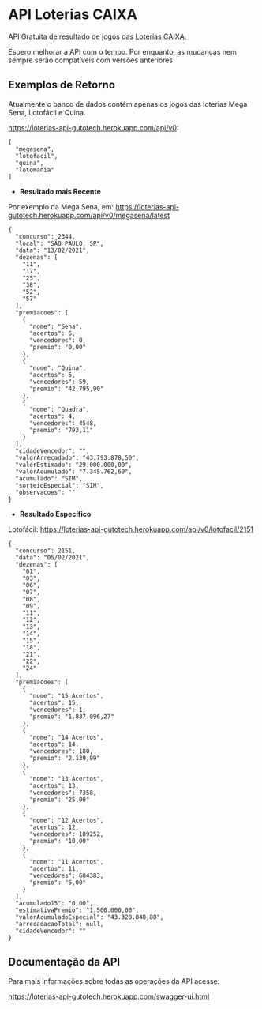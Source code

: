 # API Loterias CAIXA

API Gratuita de resultado de jogos das [Loterias CAIXA](http://loterias.caixa.gov.br/wps/portal/loterias).

Espero melhorar a API com o tempo. Por enquanto, as mudanças nem sempre serão compatíveis com versões anteriores.

## Exemplos de Retorno
Atualmente o banco de dados contém apenas os jogos das loterias Mega Sena, Lotofácil e Quina.

https://loterias-api-gutotech.herokuapp.com/api/v0: 
```
[
  "megasena",
  "lotofacil",
  "quina",
  "lotomania"
]
```

* **Resultado mais Recente**

Por exemplo da Mega Sena, em: https://loterias-api-gutotech.herokuapp.com/api/v0/megasena/latest
```
{
  "concurso": 2344,
  "local": "SÃO PAULO, SP",
  "data": "13/02/2021",
  "dezenas": [
    "11",
    "17",
    "25",
    "38",
    "52",
    "57"
  ],
  "premiacoes": [
    {
      "nome": "Sena",
      "acertos": 6,
      "vencedores": 0,
      "premio": "0,00"
    },
    {
      "nome": "Quina",
      "acertos": 5,
      "vencedores": 59,
      "premio": "42.795,90"
    },
    {
      "nome": "Quadra",
      "acertos": 4,
      "vencedores": 4548,
      "premio": "793,11"
    }
  ],
  "cidadeVencedor": "",
  "valorArrecadado": "43.793.878,50",
  "valorEstimado": "29.000.000,00",
  "valorAcumulado": "7.345.762,60",
  "acumulado": "SIM",
  "sorteioEspecial": "SIM",
  "observacoes": ""
}
```

* **Resultado Específico**

Lotofácil: https://loterias-api-gutotech.herokuapp.com/api/v0/lotofacil/2151
```
{
  "concurso": 2151,
  "data": "05/02/2021",
  "dezenas": [
    "01",
    "03",
    "06",
    "07",
    "08",
    "09",
    "11",
    "12",
    "13",
    "14",
    "15",
    "18",
    "21",
    "22",
    "24"
  ],
  "premiacoes": [
    {
      "nome": "15 Acertos",
      "acertos": 15,
      "vencedores": 1,
      "premio": "1.837.096,27"
    },
    {
      "nome": "14 Acertos",
      "acertos": 14,
      "vencedores": 180,
      "premio": "2.139,99"
    },
    {
      "nome": "13 Acertos",
      "acertos": 13,
      "vencedores": 7358,
      "premio": "25,00"
    },
    {
      "nome": "12 Acertos",
      "acertos": 12,
      "vencedores": 109252,
      "premio": "10,00"
    },
    {
      "nome": "11 Acertos",
      "acertos": 11,
      "vencedores": 684383,
      "premio": "5,00"
    }
  ],
  "acumulado15": "0,00",
  "estimativaPremio": "1.500.000,00",
  "valorAcumuladoEspecial": "43.328.848,88",
  "arrecadacaoTotal": null,
  "cidadeVencedor": ""
}
```

## Documentação da API
 
Para mais informações sobre todas as operações da API acesse: 

https://loterias-api-gutotech.herokuapp.com/swagger-ui.html
